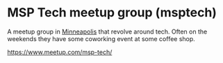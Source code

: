 # MSP Tech meetup group (msptech)

A meetup group in [Minneapolis](../932) that revolve around tech. Often on the weekends they have some coworking event at some coffee shop.

<https://www.meetup.com/msp-tech/>
